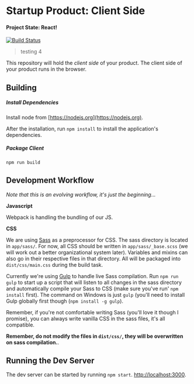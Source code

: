 # Startup Product: Client Side
#### Project State: React!

[![Build Status](https://travis-ci.com/dylanfischler/startup-product-frontend-scrumspace.svg?token=XpAFVxZPs7jbAuEHuYce&branch=master)](https://travis-ci.com/dylanfischler/startup-product-frontend-scrumspace)

> testing 4

This repository will hold the *client side* of your product. The client
side of your product runs in the browser.

## Building

##### Install Dependencies
Install node from [https://nodejs.org](https://nodejs.org).

After the installation, run `npm install` to install the application's dependencies.

##### Package Client
`npm run build`

## Development Workflow
_Note that this is an evolving workflow, it's just the beginning..._

**Javascript**

Webpack is handling the bundling of our JS.

**CSS**

We are using [Sass](http://sass-lang.com) as a preprocessor for CSS. The sass directory is located in `app/sass/`. For now, all CSS should be written in `app/sass/_base.scss` (we will work out a better organizational system later). Variables and mixins can also go in their respective files in that directory. All will be packaged into `dist/css/main.css` during the build task.

Currently we're using [Gulp](http://gulpjs.com) to handle live Sass compilation. Run `npm run gulp` to start up a script that will listen to all changes in the sass directory and automatically compile your Sass to CSS (make sure you've run' `npm install` first). The command on Windows is just `gulp` (you'll need to install Gulp globally first though (`npm install -g gulp`).

Remember, if you're not comfortable writing Sass (you'll love it though I promise), you can always write vanilla CSS in the sass files, it's all compatible.

**Remember, do not modify the files in `dist/css/`, they will be overwritten on sass compilation.**.

## Running the Dev Server

The dev server can be started by running `npm start`.
[http://localhost:3000](http://localhost:3000).
